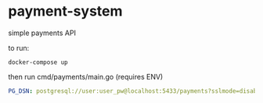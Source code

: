 # payment-system
simple payments API  

to run:
```shell
docker-compose up
```
then run cmd/payments/main.go (requires ENV)
```yml
PG_DSN: postgresql://user:user_pw@localhost:5433/payments?sslmode=disable
```